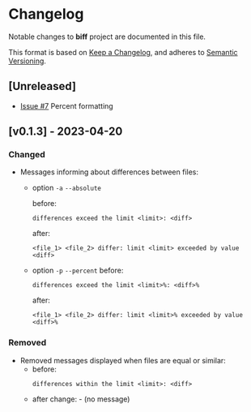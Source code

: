 # Changelog
Notable changes to **biff** project are documented in this file.

This format is based on [Keep a Changelog](https://keepachangelog.com/en/1.0.0/),
and adheres to [Semantic Versioning](https://semver.org/spec/v2.0.0.html).

## [Unreleased]

- [Issue #7](https://github.com/wisbery/biff/issues/7) Percent formatting

## [v0.1.3] - 2023-04-20

### Changed
- Messages informing about differences between files:
  - option `-a` `--absolute`
    
    before:
    ```
    differences exceed the limit <limit>: <diff>
    ```
    after:
    ```
    <file_1> <file_2> differ: limit <limit> exceeded by value <diff>
    ```
  - option `-p` `--percent`
    before:
    ```
    differences exceed the limit <limit>%: <diff>%
    ```
    after:
    ```
    <file_1> <file_2> differ: limit <limit>% exceeded by value <diff>%
    ``` 

### Removed
- Removed messages displayed when files are equal or similar:
  - before:
    ```
    differences within the limit <limit>: <diff>
    ```
  - after change: - (no message)
